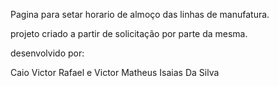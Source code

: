 Pagina para setar horario de almoço das linhas de manufatura. 

projeto criado a partir de solicitação por parte da mesma. 


desenvolvido por:

Caio Victor Rafael e Victor Matheus Isaias Da Silva

